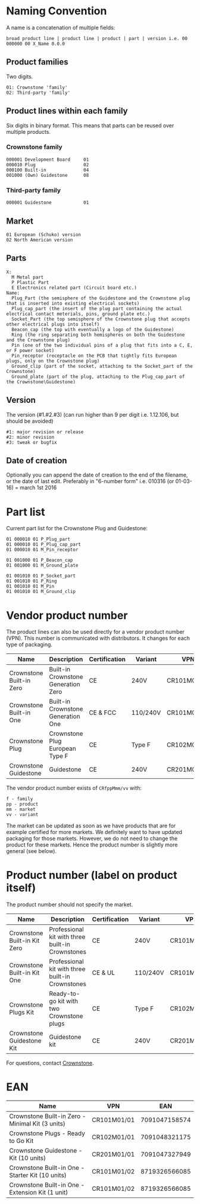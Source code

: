# Naming Convention

A name is a concatenation of multiple fields:

    broad product line | product line | product | part | version i.e. 00 000000 00 X_Name 0.0.0

## Product families

Two digits.

    01: Crownstone 'family'
    02: Third-party 'family'

## Product lines within each family

Six digits in binary format. This means that parts can be reused over multiple products.

### Crownstone family

    000001 Development Board     01
    000010 Plug                  02
    000100 Built-in              04
    001000 (Own) Guidestone      08

### Third-party family

    000001 Guidestone            01

## Market

    01 European (Schuko) version
    02 North American version

## Parts

    X:
      M Metal part
      P Plastic Part
      E Electronics related part (Circuit board etc.)
    Name:
      Plug_Part (the semisphere of the Guidestone and the Crownstone plug that is inserted into existing electrical sockets)
      Plug_cap_part (the insert of the plug part containing the actual electrical contact meterials, pins, ground plate etc.)
      Socket_Part (the top semisphere of the Crownstone plug that accepts other electrical plugs into itself)
      Beacon_cap (the top with eventually a logo of the Guidestone)
      Ring (the ring separating both hemispheres on both the Guidestone and the Crownstone plug)
      Pin (one of the two individual pins of a plug that fits into a C, E, or F power socket)
      Pin_receptor (receptacle on the PCB that tightly fits European plugs, only on the Crownstone plug)
      Ground_clip (part of the socket, attaching to the Socket_part of the Crownstone)
      Ground_plate (part of the plug, attaching to the Plug_cap_part of the Crownstone\Guidestone)

## Version

The version (#1.#2.#3) (can run higher than 9 per digit i.e. 1.12.106, but should be avoided)

    #1: major revision or release
    #2: minor revision
    #3: tweak or bugfix

## Date of creation

Optionally you can append the date of creation to the end of the filename, or the date of last edit. Preferably in "6-number form" i.e. 010316 (or 01-03-16) = march 1st 2016

# Part list

Current part list for the Crownstone Plug and Guidestone:

    01 000010 01 P_Plug_part
    01 000010 01 P_Plug_cap_part
    01 000010 01 M_Pin_receptor

    01 001000 01 P_Beacon_cap
    01 001000 01 M_Ground_plate

    01 001010 01 P_Socket_part
    01 001010 01 P_Ring
    01 001010 01 M_Pin
    01 001010 01 M_Ground_clip

# Vendor product number

The product lines can also be used directly for a vendor product number (VPN). This number is communicated with
distributors. It changes for each type of packaging.

| Name                         | Description                                        | Certification | Variant   | VPN         |
| --                           | --                                                 | --            | --        | --          |
| Crownstone Built-in Zero     | Built-in Crownstone Generation Zero                | CE            | 240V      | CR101M01/01 |
| Crownstone Built-in One      | Built-in Crownstone Generation One                 | CE & FCC      | 110/240V  | CR101M02/02 |
| Crownstone Plug              | Crownstone Plug European Type F                    | CE            | Type F    | CR102M01/01 |
| Crownstone Guidestone        | Guidestone                                         | CE            | 240V      | CR201M01/01 |

The vendor product number exists of `CRfppMmm/vv` with:

    f - family
    pp - product
    mm - market
    vv - variant

The market can be updated as soon as we have products that are for example certified for more markets. We definitely
want to have updated packaging for those markets. However, we do not need to change the product for these markets.
Hence the product number is slightly more general (see below).

# Product number (label on product itself)

The product number should not specify the market. 

| Name                             | Description                                        | Certification | Variant   | VPN         |
| --                               | --                                                 | --            | --        | --          |
| Crownstone Built-in Kit Zero     | Professional kit with three built-in Crownstones   | CE            | 240V      | CR101MXX/01 |
| Crownstone Built-in Kit One      | Professional kit with three built-in Crownstones   | CE & UL       | 110/240V  | CR101MXX/02 |
| Crownstone Plugs Kit             | Ready-to-go kit with two Crownstone plugs          | CE            | Type F    | CR102MXX/01 |
| Crownstone Guidestone Kit        | Guidestone kit                                     | CE            | 240V      | CR201MXX/01 |

For questions, contact [Crownstone](https://crownstone.rocks/team/).

# EAN

| Name                                              | VPN         | EAN           |
| --                                                | --          | --            |
| Crownstone Built-in Zero - Minimal Kit (3 units)  | CR101M01/01 | 7091047158574 |
| Crownstone Plugs - Ready to Go Kit                | CR102M01/01 | 7091048321175 |
| Crownstone Guidestone - Kit (10 units)            | CR201M01/01 | 7091047327949 |
| Crownstone Built-in One - Starter Kit (10 units)  | CR101M01/02 | 8719326566085 |
| Crownstone Built-in One - Extension Kit (1 unit)  | CR101M01/02 | 8719326566085 |
